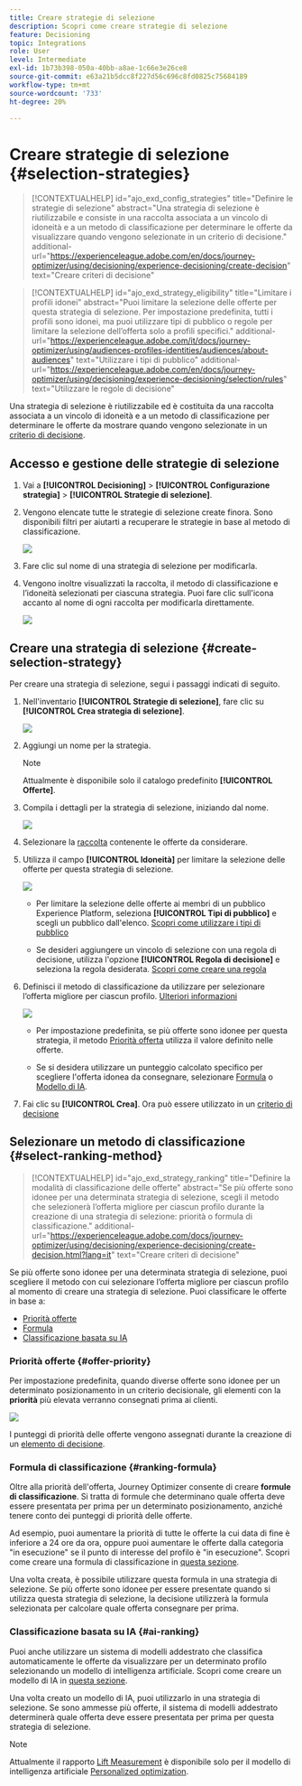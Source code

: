 ```yaml
---
title: Creare strategie di selezione
description: Scopri come creare strategie di selezione
feature: Decisioning
topic: Integrations
role: User
level: Intermediate
exl-id: 1b73b398-050a-40bb-a8ae-1c66e3e26ce8
source-git-commit: e63a21b5dcc8f227d56c696c8fd0825c75684189
workflow-type: tm+mt
source-wordcount: '733'
ht-degree: 20%

---
```


# Creare strategie di selezione {#selection-strategies}

>[!CONTEXTUALHELP]
>id="ajo_exd_config_strategies"
>title="Definire le strategie di selezione"
>abstract="Una strategia di selezione è riutilizzabile e consiste in una raccolta associata a un vincolo di idoneità e a un metodo di classificazione per determinare le offerte da visualizzare quando vengono selezionate in un criterio di decisione."
>additional-url="https://experienceleague.adobe.com/en/docs/journey-optimizer/using/decisioning/experience-decisioning/create-decision" text="Creare criteri di decisione"

>[!CONTEXTUALHELP]
>id="ajo_exd_strategy_eligibility"
>title="Limitare i profili idonei"
>abstract="Puoi limitare la selezione delle offerte per questa strategia di selezione. Per impostazione predefinita, tutti i profili sono idonei, ma puoi utilizzare tipi di pubblico o regole per limitare la selezione dell’offerta solo a profili specifici."
>additional-url="https://experienceleague.adobe.com/it/docs/journey-optimizer/using/audiences-profiles-identities/audiences/about-audiences" text="Utilizzare i tipi di pubblico"
>additional-url="https://experienceleague.adobe.com/en/docs/journey-optimizer/using/decisioning/experience-decisioning/selection/rules" text="Utilizzare le regole di decisione"

Una strategia di selezione è riutilizzabile ed è costituita da una raccolta associata a un vincolo di idoneità e a un metodo di classificazione per determinare le offerte da mostrare quando vengono selezionate in un [criterio di decisione](create-decision.md).

## Accesso e gestione delle strategie di selezione

1. Vai a **[!UICONTROL Decisioning]** > **[!UICONTROL Configurazione strategia]** > **[!UICONTROL Strategie di selezione]**.

1. Vengono elencate tutte le strategie di selezione create finora. Sono disponibili filtri per aiutarti a recuperare le strategie in base al metodo di classificazione.

   ![](assets/strategy-list-filters.png)

1. Fare clic sul nome di una strategia di selezione per modificarla.

1. Vengono inoltre visualizzati la raccolta, il metodo di classificazione e l’idoneità selezionati per ciascuna strategia. Puoi fare clic sull&#39;icona accanto al nome di ogni raccolta per modificarla direttamente.

   ![](assets/strategy-list-edit-collection.png)

## Creare una strategia di selezione {#create-selection-strategy}

Per creare una strategia di selezione, segui i passaggi indicati di seguito.

1. Nell&#39;inventario **[!UICONTROL Strategie di selezione]**, fare clic su **[!UICONTROL Crea strategia di selezione]**.

   ![](assets/strategy-create-button.png)

1. Aggiungi un nome per la strategia.

   >[!NOTE]
   >
   >Attualmente è disponibile solo il catalogo predefinito **[!UICONTROL Offerte]**.

1. Compila i dettagli per la strategia di selezione, iniziando dal nome.

   ![](assets/strategy-create-screen.png)

1. Selezionare la [raccolta](collections.md) contenente le offerte da considerare.

1. Utilizza il campo **[!UICONTROL Idoneità]** per limitare la selezione delle offerte per questa strategia di selezione.

   ![](assets/strategy-create-eligibility.png)

   * Per limitare la selezione delle offerte ai membri di un pubblico Experience Platform, seleziona **[!UICONTROL Tipi di pubblico]** e scegli un pubblico dall&#39;elenco. [Scopri come utilizzare i tipi di pubblico](../audience/about-audiences.md)

   * Se desideri aggiungere un vincolo di selezione con una regola di decisione, utilizza l&#39;opzione **[!UICONTROL Regola di decisione]** e seleziona la regola desiderata. [Scopri come creare una regola](rules.md)

1. Definisci il metodo di classificazione da utilizzare per selezionare l’offerta migliore per ciascun profilo. [Ulteriori informazioni](#select-ranking-method)

   ![](assets/strategy-create-ranking.png)

   * Per impostazione predefinita, se più offerte sono idonee per questa strategia, il metodo [Priorità offerta](#offer-priority) utilizza il valore definito nelle offerte.

   * Se si desidera utilizzare un punteggio calcolato specifico per scegliere l&#39;offerta idonea da consegnare, selezionare [Formula](#ranking-formula) o [Modello di IA](#ai-ranking).

1. Fai clic su **[!UICONTROL Crea]**. Ora può essere utilizzato in un [criterio di decisione](create-decision.md)

## Selezionare un metodo di classificazione {#select-ranking-method}

>[!CONTEXTUALHELP]
>id="ajo_exd_strategy_ranking"
>title="Definire la modalità di classificazione delle offerte"
>abstract="Se più offerte sono idonee per una determinata strategia di selezione, scegli il metodo che selezionerà l’offerta migliore per ciascun profilo durante la creazione di una strategia di selezione: priorità o formula di classificazione."
>additional-url="https://experienceleague.adobe.com/docs/journey-optimizer/using/decisioning/experience-decisioning/create-decision.html?lang=it" text="Creare criteri di decisione"

Se più offerte sono idonee per una determinata strategia di selezione, puoi scegliere il metodo con cui selezionare l’offerta migliore per ciascun profilo al momento di creare una strategia di selezione. Puoi classificare le offerte in base a:

* [Priorità offerte](#offer-priority)
* [Formula](#ranking-formula)
* [Classificazione basata su IA](#ai-ranking)

### Priorità offerte {#offer-priority}

Per impostazione predefinita, quando diverse offerte sono idonee per un determinato posizionamento in un criterio decisionale, gli elementi con la **priorità** più elevata verranno consegnati prima ai clienti.

![](assets/item-priority.png)

I punteggi di priorità delle offerte vengono assegnati durante la creazione di un [elemento di decisione](items.md).

### Formula di classificazione {#ranking-formula}

Oltre alla priorità dell&#39;offerta, Journey Optimizer consente di creare **formule di classificazione**. Si tratta di formule che determinano quale offerta deve essere presentata per prima per un determinato posizionamento, anziché tenere conto dei punteggi di priorità delle offerte.

Ad esempio, puoi aumentare la priorità di tutte le offerte la cui data di fine è inferiore a 24 ore da ora, oppure puoi aumentare le offerte dalla categoria &quot;in esecuzione&quot; se il punto di interesse del profilo è &quot;in esecuzione&quot;. Scopri come creare una formula di classificazione in [questa sezione](exd-ranking-formulas.md).

Una volta creata, è possibile utilizzare questa formula in una strategia di selezione. Se più offerte sono idonee per essere presentate quando si utilizza questa strategia di selezione, la decisione utilizzerà la formula selezionata per calcolare quale offerta consegnare per prima.

### Classificazione basata su IA {#ai-ranking}

Puoi anche utilizzare un sistema di modelli addestrato che classifica automaticamente le offerte da visualizzare per un determinato profilo selezionando un modello di intelligenza artificiale. Scopri come creare un modello di IA in [questa sezione](../offers/ranking/ai-models.md).

Una volta creato un modello di IA, puoi utilizzarlo in una strategia di selezione. Se sono ammesse più offerte, il sistema di modelli addestrato determinerà quale offerta deve essere presentata per prima per questa strategia di selezione.

>[!NOTE]
>
>Attualmente il rapporto [Lift Measurement](../offers/ranking/auto-optimization-model.md#lift) è disponibile solo per il modello di intelligenza artificiale [Personalized optimization](../offers/ranking/personalized-optimization-model.md).

